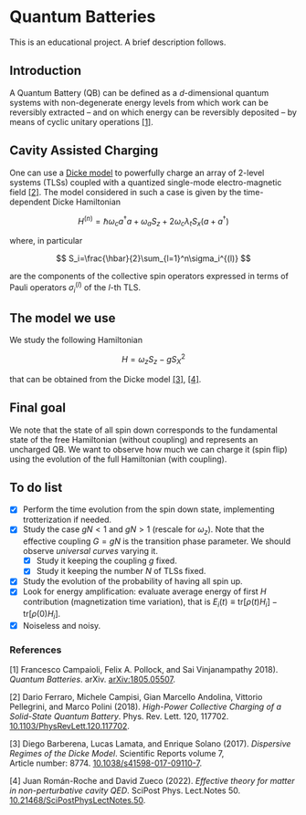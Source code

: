 # Quantum Batteries
This is an educational project. A brief description follows. 

## Introduction
A Quantum Battery (QB) can be defined as a $d$-dimensional quantum systems with non-degenerate energy levels from which work can be reversibly extracted – and on which energy can be reversibly deposited – by means of cyclic unitary operations [[1]](#QB).

## Cavity Assisted Charging
One can use a [Dicke model](https://en.wikipedia.org/wiki/Dicke_model) to powerfully charge an array of 2-level systems (TLSs) coupled with a quantized single-mode electro-magnetic field [[2]](#CAC). The model considered in such a case is given by the time-dependent Dicke Hamiltonian

$$
H^{(n)}=\hbar\omega_c a^\dagger a +\omega_aS_z+2\omega_c\lambda_tS_x(a+a^\dagger)
$$

where, in particular

$$
S_i=\frac{\hbar}{2}\sum_{l=1}^n\sigma_i^{(l)}
$$
 
are the components of the collective spin operators expressed in terms of Pauli operators $\sigma_i^{(l)}$ of the $l$-th TLS.

## The model we use
We study the following Hamiltonian

$$
H = \omega_z S_z - g S^2_X
$$

that can be obtained from the Dicke model [[3]](#DH1), [[4]](#DH2).

## Final goal
We note that the state of all spin down corresponds to the fundamental state of the free Hamiltonian (without coupling) and represents an uncharged QB. We want to observe how much we can charge it (spin flip) using the evolution of the full Hamiltonian (with coupling).

## To do list
- [x] Perform the time evolution from the spin down state, implementing trotterization if needed.
- [x] Study the case $gN < 1$ and $gN >1$ (rescale for $\omega_z$). Note that the effective coupling $G=gN$ is the transition phase parameter. We should observe *universal curves* varying it.
  - [x] Study it keeping the coupling $g$ fixed.
  - [x] Study it keeping the number $N$ of TLSs fixed. 
- [x] Study the evolution of the probability of having all spin up.
- [x] Look for energy amplification: evaluate average energy of first $H$ contribution (magnetization time variation), that is $E_i(t)\equiv\text{tr}[\rho(t)H_i]-\text{tr}[\rho(0)H_i]$.
- [x] Noiseless and noisy.

### References
<a id="QB">[1]</a> 
Francesco Campaioli, Felix A. Pollock, and Sai Vinjanampathy 2018).
*Quantum Batteries*. arXiv.
[arXiv:1805.05507](https://doi.org/10.48550/arXiv.1805.05507).

<a id="CAC">[2]</a> 
Dario Ferraro, Michele Campisi, Gian Marcello Andolina, Vittorio Pellegrini, and Marco Polini (2018).
*High-Power Collective Charging of a Solid-State Quantum Battery*.
Phys. Rev. Lett. 120, 117702. 
[10.1103/PhysRevLett.120.117702](https://doi.org/10.1103/PhysRevLett.120.117702).


<a id="DH1">[3]</a> 
Diego Barberena, Lucas Lamata, and Enrique Solano (2017).
*Dispersive Regimes of the Dicke Model*.
Scientific Reports volume 7, Article number: 8774.
[10.1038/s41598-017-09110-7](https://doi.org/10.1038/s41598-017-09110-7).


<a id="DH2">[4]</a> 
Juan Román-Roche and David Zueco (2022).
*Effective theory for matter in non-perturbative cavity QED*.
SciPost Phys. Lect.Notes 50.
[10.21468/SciPostPhysLectNotes.50](https://scipost.org/10.21468/SciPostPhysLectNotes.50).


